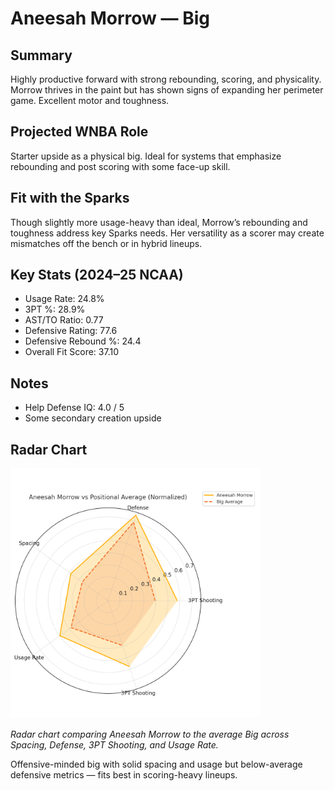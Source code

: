 # Aneesah Morrow — Big

## Summary

Highly productive forward with strong rebounding, scoring, and physicality. Morrow thrives in the paint but has shown signs of expanding her perimeter game. Excellent motor and toughness.

## Projected WNBA Role

Starter upside as a physical big. Ideal for systems that emphasize rebounding and post scoring with some face-up skill.

## Fit with the Sparks

Though slightly more usage-heavy than ideal, Morrow’s rebounding and toughness address key Sparks needs. Her versatility as a scorer may create mismatches off the bench or in hybrid lineups.

## Key Stats (2024–25 NCAA)

- Usage Rate: 24.8%  
- 3PT %: 28.9%  
- AST/TO Ratio: 0.77  
- Defensive Rating: 77.6  
- Defensive Rebound %: 24.4  
- Overall Fit Score: 37.10

## Notes

- Help Defense IQ: 4.0 / 5  
- Some secondary creation upside

## Radar Chart

<img src="https://github.com/mathwanheda/wnba-analytics-capstone/raw/main/sparks-fit-score/images/aneesah_morrow_radar_chart_normalized.png" alt="Radar Chart" width="400"/>

*Radar chart comparing Aneesah Morrow to the average Big across Spacing, Defense, 3PT Shooting, and Usage Rate.*

Offensive-minded big with solid spacing and usage but below-average defensive metrics — fits best in scoring-heavy lineups.

